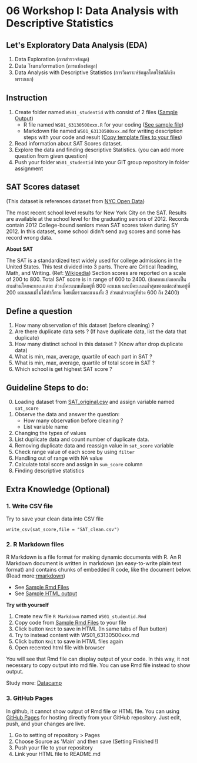 # 06 Workshop I: Data Analysis with Descriptive Statistics

## Let's Exploratory Data Analysis (EDA)

1. Data Exploration (การสำรวจข้อมูล)
2. Data Transformation (การแปลงข้อมูล)
3. Data Analysis with Descriptive Statistics (การวิเคราะห์ข้อมูลโดยใช้สถิติเชิงพรรณนา)

## Instruction

1. Create folder named `WS01_studentid` with consist of 2 files ([Sample Output](https://github.com/sit-2021-int214/int214-template/tree/main/assignment))
   - R file named `WS01_63130500xxx.R` for your coding ([See sample file](https://raw.githubusercontent.com/sit-2021-int214/int214-template/main/assignment/WS01_studentId/WS01_studentId.R))
   - Markdown file named `WS01_63130500xxx.md` for writing description steps with your code and result ([Copy template files to your files](https://raw.githubusercontent.com/sit-2021-int214/int214-template/main/assignment/WS01_studentId/WS01_studentId.md))
2. Read information about SAT Scores dataset.
3. Explore the data and finding descriptive Statistics. (you can add more question from given question)
4. Push your folder `WS01_studentid` into your GIT group repository in folder assignment

## SAT Scores dataset

(This dataset is references dataset from [NYC Open Data](https://data.cityofnewyork.us/Education/2012-SAT-Results/f9bf-2cp4))

The most recent school level results for New York City on the SAT. Results are available at the school level for the graduating seniors of 2012. Records contain 2012 College-bound seniors mean SAT scores taken during SY 2012. In this dataset, some school didn't send avg scores and some has record wrong data.

**About SAT**

The SAT is a standardized test widely used for college admissions in the United States. This test divided into 3 parts. There are Critical Reading, Math, and Writing. (Ref: [Wikipedia](https://en.wikipedia.org/wiki/SAT)) Section scores are reported on a scale of 200 to 800. Total SAT score is in range of 600 to 2400. (ข้อสอบแบ่งออกเป็นสามส่วนโดยคะแนนแต่ละ ส่วนมีคะแนนเต็มอยู่ที่ 800 คะแนน และมีคะแนนต่ำสุดของแต่ละส่วนอยู่ที่ 200 คะแนนแม้ไม่ได้ทำก็ตาม โดยเมื่อรวมคะแนนทั้ง 3 ส่วนแล้วจะอยู่ที่ช่วง 600 ถึง 2400)

## Define a question

1. How many observation of this dataset (before cleaning) ?
2. Are there duplicate data sets ? (If have duplicate data, list the data that duplicate)
3. How many distinct school in this dataset ? (Know after drop duplicate data)
4. What is min, max, average, quartile of each part in SAT ?
5. What is min, max, average, quartile of total score in SAT ?
6. Which school is get highest SAT score ?

## Guideline Steps to do:

0. Loading dataset from [SAT_original.csv](https://raw.githubusercontent.com/safesit23/INT214-Statistics/main/datasets/SAT_original.csv) and assign variable named `sat_score`
1. Observe the data and answer the question:
   - How many observation before cleaning ?
   - List variable name
2. Changing the types of values
3. List duplicate data and count number of duplicate data.
4. Removing duplicate data and reassign value in `sat_score` variable
5. Check range value of each score by using `filter`
6. Handling out of range with NA value
7. Calculate total score and assign in `sum_score` column
8. Finding descriptive statistics

## Extra Knowledge (Optional)

### 1. Write CSV file

Try to save your clean data into CSV file
```
write_csv(sat_score,file = "SAT_clean.csv")
```

### 2. R Markdown files

R Markdown is a file format for making dynamic documents with R. An R Markdown document is written in markdown (an easy-to-write plain text format) and contains chunks of embedded R code, like the document below. (Read more:[rmarkdown](http://rmarkdown.rstudio.com))

- See [Sample Rmd Files](https://github.com/safesit23/INT214-Statistics/blob/main/files/SampleRDoc.Rmd)
- See [Sample HTML output](https://safesit23.github.io/INT214-Statistics/files/SampleRDoc.html)

**Try with yourself**

1. Create new file `R Markdown` named `WS01_studentid.Rmd`
2. Copy code from [Sample Rmd Files](https://github.com/safesit23/INT214-Statistics/blob/main/files/SampleRDoc.Rmd) to your file
3. Click button `Knit` to save in HTML (In same tabs of Run button)
4. Try to instead content with WS01_63130500xxx.md
5. Click button `Knit` to save in HTML files again
6. Open recented html file with browser

You will see that Rmd file can display output of your code. In this way, it not necessary to copy output into md file. You can use Rmd file instead to show output.

Study more: [Datacamp](https://www.datacamp.com/courses/reporting-with-rmarkdown)

### 3. GitHub Pages
In github, it cannot show output of Rmd file or HTML file. You can using [GitHub Pages](https://pages.github.com/) for hosting directly from your GitHub repository. Just edit, push, and your changes are live.

1. Go to setting of repository > Pages
2. Choose Source as 'Main' and then save (Setting Finished !)
3. Push your file to your repository
4. Link your HTML file to README.md